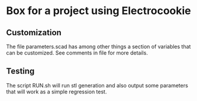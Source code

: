 # Box for a project using Electrocookie


## Customization
The file parameters.scad has among other things a section of variables
that can be customized. See comments in file for more details.

## Testing
The script RUN.sh will run stl generation and also output
some parameters that will work as a simple regression test.
